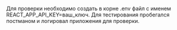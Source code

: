 Для проверки необходимо создать в корне .env файл с именем REACT_APP_API_KEY=ваш_ключ.
Для тестирования пробегался постманом и логировал приложения для проверки.
